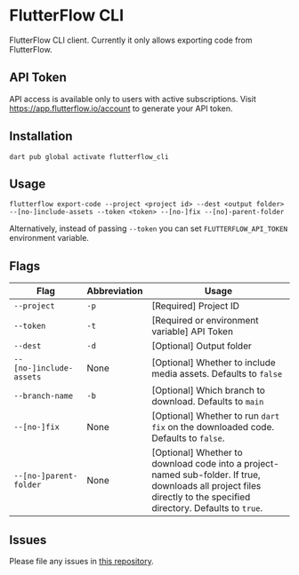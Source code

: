# FlutterFlow CLI

FlutterFlow CLI client. Currently it only allows exporting code from FlutterFlow.

## API Token

API access is available only to users with active subscriptions. Visit https://app.flutterflow.io/account to generate your API token.

## Installation

`dart pub global activate flutterflow_cli`

## Usage

`flutterflow export-code --project <project id> --dest <output folder> --[no-]include-assets --token <token> --[no-]fix --[no]-parent-folder`

Alternatively, instead of passing `--token` you can set `FLUTTERFLOW_API_TOKEN` environment variable.

## Flags

| Flag      | Abbreviation | Usage |
| ----------- | ----------- | ----------- |
| `--project`      | `-p`       | [Required] Project ID |
| `--token`      | `-t`       | [Required or environment variable] API Token |
| `--dest`   | `-d`        | [Optional] Output folder |
| `--[no-]include-assets`   | None        | [Optional] Whether to include media assets. Defaults to `false` |
| `--branch-name`   | `-b`        | [Optional] Which branch to download. Defaults to `main` |
| `--[no-]fix`   | None        | [Optional] Whether to run `dart fix` on the downloaded code. Defaults to `false`. |
| `--[no-]parent-folder`   | None        | [Optional] Whether to download code into a project-named sub-folder. If true, downloads all project files directly to the specified directory. Defaults to `true`. |

## Issues

Please file any issues in [this repository](https://github.com/flutterflow/flutterflow-issues).
